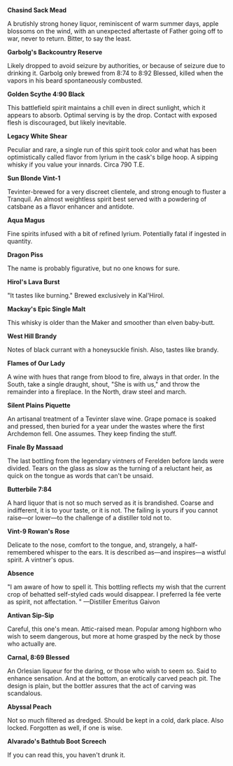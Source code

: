 <b> Chasind Sack Mead </b>

A brutishly strong honey liquor, reminiscent of warm summer days, apple blossoms on the wind, with an unexpected aftertaste of Father going off to war, never to return. Bitter, to say the least.
<division>

<b> Garbolg's Backcountry Reserve </b>

Likely dropped to avoid seizure by authorities, or because of seizure due to drinking it. Garbolg only brewed from 8:74 to 8:92 Blessed, killed when the vapors in his beard spontaneously combusted.
<division>

<b> Golden Scythe 4:90 Black </b>

This battlefield spirit maintains a chill even in direct sunlight, which it appears to absorb. Optimal serving is by the drop. Contact with exposed flesh is discouraged, but likely inevitable.
<division>

<b> Legacy White Shear </b>

Peculiar and rare, a single run of this spirit took color and what has been optimistically called flavor from lyrium in the cask's bilge hoop. A sipping whisky if you value your innards. Circa 790 T.E.
<division>

<b> Sun Blonde Vint-1 </b>

Tevinter-brewed for a very discreet clientele, and strong enough to fluster a Tranquil. An almost weightless spirit best served with a powdering of catsbane as a flavor enhancer and antidote.
<division>

<b> Aqua Magus </b>

Fine spirits infused with a bit of refined lyrium. Potentially fatal if ingested in quantity.
<division>

<b> Dragon Piss </b>

The name is probably figurative, but no one knows for sure.
<division>

<b> Hirol's Lava Burst </b>

"It tastes like burning." Brewed exclusively in Kal'Hirol.
<division>

<b> Mackay's Epic Single Malt </b>

This whisky is older than the Maker and smoother than elven baby-butt.
<division>

<b> West Hill Brandy </b>

Notes of black currant with a honeysuckle finish. Also, tastes like brandy.
<division>

<b> Flames of Our Lady </b>

A wine with hues that range from blood to fire, always in that order. In the South, take a single draught, shout, "She is with us," and throw the remainder into a fireplace. In the North, draw steel and march.
<division>

<b> Silent Plains Piquette </b>

An artisanal treatment of a Tevinter slave wine. Grape pomace is soaked and pressed, then buried for a year under the wastes where the first Archdemon fell. One assumes. They keep finding the stuff.
<division>

<b> Finale By Massaad </b>

The last bottling from the legendary vintners of Ferelden before lands were divided. Tears on the glass as slow as the turning of a reluctant heir, as quick on the tongue as words that can't be unsaid.
<division>

<b> Butterbile 7:84 </b>

A hard liquor that is not so much served as it is brandished. Coarse and indifferent, it is to your taste, or it is not. The failing is yours if you cannot raise—or lower—to the challenge of a distiller told not to.
<division>

<b> Vint-9 Rowan's Rose </b>

Delicate to the nose, comfort to the tongue, and, strangely, a half-remembered whisper to the ears. It is described as—and inspires—a wistful spirit. A vintner's opus.
<division>

<b> Absence </b>

"I am aware of how to spell it. This bottling reflects my wish that the current crop of behatted self-styled cads would disappear. I preferred la fée verte as spirit, not affectation. " —Distiller Emeritus Gaivon
<division>

<b> Antivan Sip-Sip </b>

Careful, this one's mean. Attic-raised mean. Popular among highborn who wish to seem dangerous, but more at home grasped by the neck by those who actually are.
<division>

<b> Carnal, 8:69 Blessed </b>

An Orlesian liqueur for the daring, or those who wish to seem so. Said to enhance sensation. And at the bottom, an erotically carved peach pit. The design is plain, but the bottler assures that the act of carving was scandalous.
<division>

<b> Abyssal Peach </b>

Not so much filtered as dredged. Should be kept in a cold, dark place. Also locked. Forgotten as well, if one is wise.
<division>

<b> Alvarado's Bathtub Boot Screech </b>

If you can read this, you haven't drunk it.
